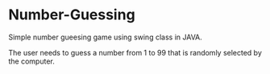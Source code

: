 # Number-Guessing

Simple number gueesing game using swing class in JAVA.

The user needs to guess a number from 1 to 99 that is randomly selected by the computer.
